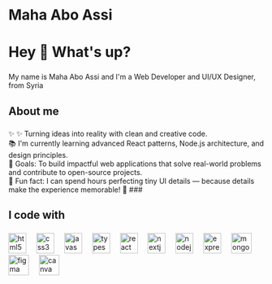 # Maha Abo Assi
<h1 align="left">Hey 👋 What's up?</h1>

###

<p align="left">My name is Maha Abo Assi  and I'm a Web Developer and UI/UX Designer, from Syria</p>

###

<h2 align="left">About me</h2>

###

<p align="left">✨ 
  ✨ Turning ideas into reality with clean and creative code.<br>
  📚 I'm currently learning advanced React patterns, Node.js architecture, and design principles.<br>
  🎯 Goals: To build impactful web applications that solve real-world problems and contribute to open-source projects.<br>
  🎲 Fun fact: I can spend hours perfecting tiny UI details — because details make the experience memorable! 🎨
###

<h2 align="left">I code with</h2>

###
<div>
  <img style="width:35px" src="https://cdn.jsdelivr.net/gh/devicons/devicon/icons/html5/html5-original.svg" height="40" alt="html5 logo" />
  <img width="12" />
  <img style="width:35px" src="https://cdn.jsdelivr.net/gh/devicons/devicon/icons/css3/css3-original.svg" height="40" alt="css3 logo" />
  <img width="12" />
  <img style="width:35px" src="https://cdn.jsdelivr.net/gh/devicons/devicon/icons/javascript/javascript-original.svg" height="40" alt="javascript logo" />
  <img width="12" />
  <img style="width:35px" src="https://cdn.jsdelivr.net/gh/devicons/devicon/icons/typescript/typescript-original.svg" height="40" alt="typescript logo" />
  <img width="12" />
  <img style="width:35px" src="https://cdn.jsdelivr.net/gh/devicons/devicon/icons/react/react-original.svg" height="40" alt="react logo" />
  <img width="12" />
  <img style="width:35px" src="https://cdn.jsdelivr.net/gh/devicons/devicon/icons/nextjs/nextjs-original.svg" height="40" alt="nextjs logo" />
  <img width="12" />
  <img style="width:35px" src="https://cdn.jsdelivr.net/gh/devicons/devicon/icons/nodejs/nodejs-original.svg" height="40" alt="nodejs logo" />
  <img width="12" />
  <img style="width:35px" src="https://cdn.jsdelivr.net/gh/devicons/devicon/icons/express/express-original.svg" height="40" alt="express logo" />
  <img width="12" />
  <img src="https://cdn.jsdelivr.net/gh/devicons/devicon/icons/mongodb/mongodb-original.svg" height="40" alt="mongodb logo" />
  <img width="12" />
  <img src="https://cdn.jsdelivr.net/gh/devicons/devicon/icons/figma/figma-original.svg" height="40" alt="figma logo" />
  <img width="12" />
  <img src="https://img.icons8.com/color/48/000000/canva.png" height="40" alt="canva logo" />
</div>

###
